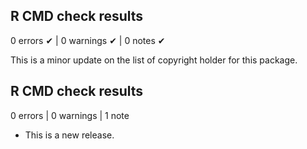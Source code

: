 ## R CMD check results

0 errors ✔ | 0 warnings ✔ | 0 notes ✔

This is a minor update on the list of copyright holder for this package.


## R CMD check results

0 errors | 0 warnings | 1 note

* This is a new release.
